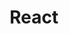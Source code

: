 ---
code: false
type: branch
title: React
description: Get started with the Javascript SDK and React
order: 300
---